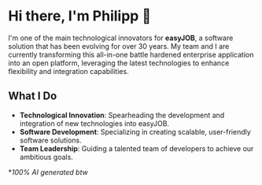 # Hi there, I'm Philipp 👋
I'm one of the main technological innovators for **easyJOB**, a software solution that has been evolving for over 30 years. My team and I are currently transforming this all-in-one battle hardened enterprise application into an open platform, leveraging the latest technologies to enhance flexibility and integration capabilities.

## What I Do
- **Technological Innovation**: Spearheading the development and integration of new technologies into easyJOB.
- **Software Development**: Specializing in creating scalable, user-friendly software solutions.
- **Team Leadership**: Guiding a talented team of developers to achieve our ambitious goals.

**100% AI generated btw* 
